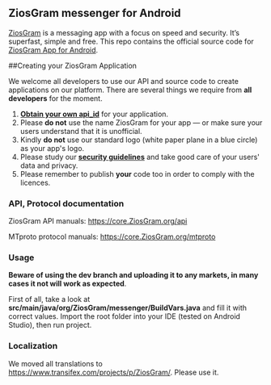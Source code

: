 ## ZiosGram messenger for Android

[ZiosGram](https://ZiosGram.org) is a messaging app with a focus on speed and security. It’s superfast, simple and free.
This repo contains the official source code for [ZiosGram App for Android](https://play.google.com/store/apps/details?id=org.blaez.ziosgram).

##Creating your ZiosGram Application

We welcome all developers to use our API and source code to create applications on our platform.
There are several things we require from **all developers** for the moment.

1. [**Obtain your own api_id**](https://core.ZiosGram.org/api/obtaining_api_id) for your application.
2. Please **do not** use the name ZiosGram for your app — or make sure your users understand that it is unofficial.
3. Kindly **do not** use our standard logo (white paper plane in a blue circle) as your app's logo.
3. Please study our [**security guidelines**](https://core.ZiosGram.org/mtproto/security_guidelines) and take good care of your users' data and privacy.
4. Please remember to publish **your** code too in order to comply with the licences.

### API, Protocol documentation

ZiosGram API manuals: https://core.ZiosGram.org/api

MTproto protocol manuals: https://core.ZiosGram.org/mtproto

### Usage

**Beware of using the dev branch and uploading it to any markets, in many cases it not will work as expected**.

First of all, take a look at **src/main/java/org/ZiosGram/messenger/BuildVars.java** and fill it with correct values.
Import the root folder into your IDE (tested on Android Studio), then run project.

### Localization

We moved all translations to https://www.transifex.com/projects/p/ZiosGram/. Please use it.
